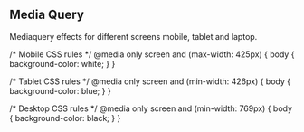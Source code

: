 ## Media Query

Mediaquery effects for different screens mobile, tablet and laptop.

/* Mobile CSS rules */
@media only screen and (max-width: 425px) {
    body {
      background-color: white;
    }
  }

/* Tablet CSS rules */
@media only screen and (min-width: 426px) {
    body {
      background-color: blue;
    }
  }

/* Desktop CSS rules */
@media only screen and (min-width: 769px) {
    body {
      background-color: black;
    }
  }
